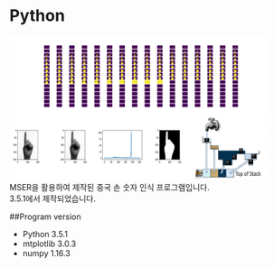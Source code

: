 # Python

<img height="90%" width="90%" src="/hand2.png"></img> <br>
MSER을 활용하여 제작된 중국 손 숫자 인식 프로그램입니다.<br>
3.5.1에서 제작되었습니다. 

##Program version
* Python 3.5.1 <br>
* mtplotlib 3.0.3
* numpy 1.16.3
